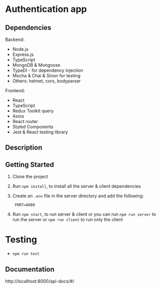 # Authentication app

## Dependencies

Backend:

- Node.js
- Express.js
- TypeScript
- MongoDB & Mongoose
- TypeDI - for dependency injection
- Mocha & Chai & Sinon for testing
- Others: helmet, cors, bodyparser

Frontend:

- React
- TypeScript
- Redux Toolkit query
- Axios
- React router
- Styled Components
- Jest & React testing library

## Description

## Getting Started

1. Clone the project
2. Run `npm install`, to install all the server & client dependencies
3. Create an `.env` file in the server directory and add the following:

   ```env
    PORT=8080
   ```

4. Run `npm start`, to run server & client or you can run `npm run server` to run the server or `npm run client` to run only the client

# Testing

- `npm run test`

## Documentation

http://localhost:8000/api-docs/#/
